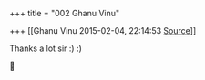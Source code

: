 +++
title = "002 Ghanu Vinu"

+++
[[Ghanu Vinu	2015-02-04, 22:14:53 [Source](https://groups.google.com/g/samskrita/c/Lr-i7cVdt0s)]]



Thanks a lot sir :) :)



